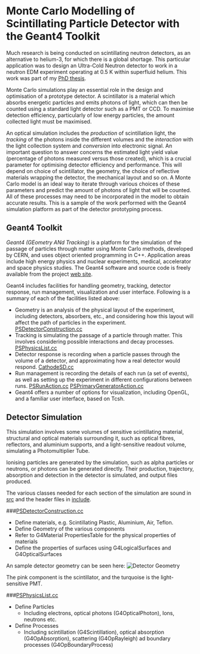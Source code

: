 # Monte Carlo Modelling of Scintillating Particle Detector with the Geant4 Toolkit

Much research is being conducted on scintillating neutron detectors, as an alternative to helium-3, for which there is a global shortage. This particular application was to design an Ultra-Cold Neutron detector to work in a neutron EDM experiment operating at 0.5 K within superfluid helium. This work was part of my [PhD thesis](http://alice.public.s3-website-eu-west-1.amazonaws.com/AliceLynch_thesis_Oct2014.pdf).

Monte Carlo simulations play an essential role in the design and optimisation of a prototype detector. A scintillator is a material which absorbs energetic particles and emits photons of light, which can then be counted using a standard light detector such as a PMT or CCD. To maximise detection efficiency, particularly of low energy particles, the amount collected light must be maximised.

An optical simulation includes the *production* of scintillation light, the *tracking* of the photons inside the different volumes and the *interaction* with the light collection system and *conversion* into electronic signal. An important question to answer concerns the estimated light yield value (percentage of photons measured versus those created), which is a crucial parameter for optimising detector efficiency and performance. This will depend on choice of scintillator, the geometry, the choice of reflective materials wrapping the detector, the mechanical layout and so on. A Monte Carlo model is an ideal way to iterate through various choices of these parameters and predict the amount of photons of light that will be counted. All of these processes may need to be incorporated in the model to obtain accurate results. This is a sample of the work performed with the Geant4 simulation platform as part of the detector prototyping process.

## Geant4 Toolkit

*Geant4 (GEometry ANd Tracking)* is a platform for the simulation of the passage of particles through matter using Monte Carlo methods, developed by CERN, and uses object oriented programming in C++. Application areas include high energy physics and nuclear experiments, medical, accelerator and space physics studies. The Geant4 software and source code is freely available from the project [web site](http://geant4.web.cern.ch/).

<!---
Natural Language Processing is a challenging and complex field of computer science which incorporate elements of artificial intelligence and linguistics amongst others. This is merely an exercise in --->

Geant4 includes facilities for handling geometry, tracking, detector response, run management, visualization and user interface.
Following is a summary of each of the facilities listed above:
- Geometry is an analysis of the physical layout of the experiment, including detectors, absorbers, etc., and considering how this layout will affect the path of particles in the experiment. [PSDetectorConstruction.cc](https://github.com/alicelynch/PlasticScint_Fibre/blob/master/src/PSDetectorConstruction.cc)
- Tracking is simulating the passage of a particle through matter. This involves considering possible interactions and decay processes.  [PSPhysicsList.cc](https://github.com/alicelynch/PlasticScint_Fibre/blob/master/src/PSPhysicsList.cc)
- Detector response is recording when a particle passes through the volume of a detector, and approximating how a real detector would respond.  [CathodeSD.cc](https://github.com/alicelynch/PlasticScint_Fibre/blob/master/src/CathodeSD.cc)
- Run management is recording the details of each run (a set of events), as well as setting up the experiment in different configurations between runs. [PSRunAction.cc](https://github.com/alicelynch/PlasticScint_Fibre/blob/master/src/PSRunAction.cc)  [PSPrimaryGeneratorAction.cc](https://github.com/alicelynch/PlasticScint_Fibre/blob/master/src/PSPrimaryGeneratorAction.cc)
- Geant4 offers a number of options for visualization, including OpenGL, and a familiar user interface, based on Tcsh.


## Detector Simulation

This simulation involves some volumes of sensitive scintillating material, structural and optical materials surrounding it, such as optical fibres, reflectors, and aluminium supports, and a light-sensitive readout volume, simulating a Photomultiplier Tube.

Ionising particles are generated by the simulation, such as alpha particles or neutrons, or photons can be generated directly. Their production, trajectory, absorption and detection in the detector is simulated, and output files produced.

The various classes needed for each section of the simulation are sound in [src](https://github.com/alicelynch/PlasticScint_Fibre/tree/master/src) and the header files in [include](https://github.com/alicelynch/PlasticScint_Fibre/tree/master/include).

###[PSDetectorConstruction.cc](https://github.com/alicelynch/PlasticScint_Fibre/blob/master/src/PSDetectorConstruction.cc)

- Define materials, e.g. Scintillating Plastic, Aluminium, Air, Teflon.
- Define Geometry of the various components
- Refer to G4Material PropertiesTable for the physical properties of materials
- Define the properties of surfaces using G4LogicalSurfaces and G4OpticalSurfaces

An sample detector geometry can be seen here:
![Detector Geometry](https://github.com/alicelynch/PlasticScint_Fibre/blob/master/Images/PlasticScint_No_Tef_aperture_45_3.png)

The pink component is the scintillator, and the turquoise is the light-sensitive PMT.

###[PSPhysicsList.cc](https://github.com/alicelynch/PlasticScint_Fibre/blob/master/src/PSPhysicsList.cc)

- Define Particles
  - Including electrons, optical photons (G4OpticalPhoton), Ions, neutrons etc.
- Define Processes
  - Including scintillation (G4Scintillation), optical absorption (G4OpAbsorption), scattering (G4OpRayleigh) ad boundary processes (G4OpBoundaryProcess)


<!--- Run `python frequency.py output.txt` <img src="https://github.com/alicelynch/Twitter-Sentiment-Analysis/blob/master/freq1.png" alt="Word Frequency" width="800" height="400"> --->
